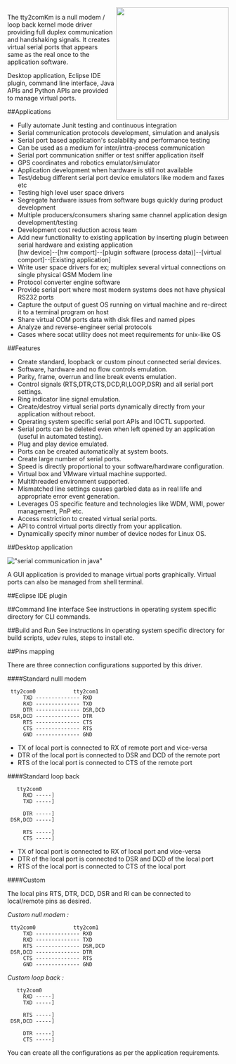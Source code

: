 <image align="right" width="256" heigth="265" src="https://github.com/RishiGupta12/SerialPundit/blob/master/images/tty2com.png">

The tty2comKm is a null modem / loop back kernel mode driver providing full duplex communication and handshaking signals. It creates virtual serial ports that appears same as the real once to the application software.

Desktop application, Eclipse IDE plugin, command line interface, Java APIs and Python APIs are provided to manage virtual ports.

##Applications
- Fully automate Junit testing and continuous integration
- Serial communication protocols development, simulation and analysis
- Serial port based application's scalability and performance testing
- Can be used as a medium for inter/intra-process communication
- Serial port communication sniffer or test sniffer application itself
- GPS coordinates and robotics emulator/simulator
- Application development when hardware is still not available
- Test/debug different serial port device emulators like modem and faxes etc
- Testing high level user space drivers
- Segregate hardware issues from software bugs quickly during product development
- Multiple producers/consumers sharing same channel application design development/testing
- Development cost reduction across team
- Add new functionality to existing application by inserting plugin between serial hardware and existing application   
  [hw device]--[hw comport]--[plugin software (process data)]--[virtual comport]--[Existing application]
- Write user space drivers for ex; multiplex several virtual connections on single physical GSM Modem line
- Protocol converter engine software
- Provide serial port where most modern systems does not have physical RS232 ports
- Capture the output of guest OS running on virtual machine and re-direct it to a terminal program on host
- Share virtual COM ports data with disk files and named pipes
- Analyze and reverse-engineer serial protocols
- Cases where socat utility does not meet requirements for unix-like OS

##Features
- Create standard, loopback or custom pinout connected serial devices.
- Software, hardware and no flow controls emulation.
- Parity, frame, overrun and line break events emulation.
- Control signals (RTS,DTR,CTS,DCD,RI,LOOP,DSR) and all serial port settings.
- Ring indicator line signal emulation.
- Create/destroy virtual serial ports dynamically directly from your application without reboot.
- Operating system specific serial port APIs and IOCTL supported.
- Serial ports can be deleted even when left opened by an application (useful in automated testing).
- Plug and play device emulated.
- Ports can be created automatically at system boots.
- Create large number of serial ports.
- Speed is directly proportional to your software/hardware configuration.
- Virtual box and VMware virtual machine supported.
- Multithreaded environment supported.
- Mismatched line settings causes garbled data as in real life and appropriate error event generation.
- Leverages OS specific feature and technologies like WDM, WMI, power management, PnP etc.
- Access restriction to created virtual serial ports.
- API to control virtual ports directly from your application.
- Dynamically specify minor number of device nodes for Linux OS.

##Desktop application

!["serial communication in java"](/drivers/tty2comKm/application/tty2com1.png?raw=true "serial port null modem emulation")

A GUI application is provided to manage virtual ports graphically. Virtual ports can also be managed from shell terminal.

##Eclipse IDE plugin


##Command line interface
See instructions in operating system specific directory for CLI commands.

##Build and Run
See instructions in operating system specific directory for build scripts, udev rules, steps to install etc.

##Pins mapping

There are three connection configurations supported by this driver.

####Standard nulll modem
```
 tty2com0            tty2com1
     TXD -------------- RXD
     RXD -------------- TXD
     DTR -------------- DSR,DCD
 DSR,DCD -------------- DTR
     RTS -------------- CTS
     CTS -------------- RTS
     GND -------------- GND
```
- TX of local port is connected to RX of remote port and vice-versa
- DTR of the local port is connected to DSR and DCD of the remote port
- RTS of the local port is connected to CTS of the remote port

####Standard loop back
```
   tty2com0            
     RXD -----]
     TXD -----]
     
     DTR -----]
 DSR,DCD -----]
 
     RTS -----]
     CTS -----]
```
- TX of local port is connected to RX of local port and vice-versa
- DTR of the local port is connected to DSR and DCD of the local port
- RTS of the local port is connected to CTS of the local port

####Custom

The local pins RTS, DTR, DCD, DSR and RI can be connected to local/remote pins as desired.

*Custom null modem :*   
```
 tty2com0            tty2com1
     TXD -------------- RXD
     RXD -------------- TXD
     RTS -------------- DSR,DCD
 DSR,DCD -------------- DTR
     CTS -------------- RTS
     GND -------------- GND
```

*Custom loop back :*   
```
   tty2com0            
     RXD -----]
     TXD -----]
     
     RTS -----]
 DSR,DCD -----]
 
     DTR -----]
     CTS -----]
```

You can create all the configurations as per the application requirements.

